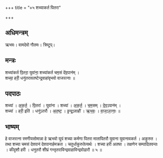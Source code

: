 +++
title = "०५ शच्याकर्त पितरा"

+++
## अधिमन्त्रम्
ऋभवः। वामदेवो गौतमः। त्रिष्टुप्।

## मन्त्रः
शच्या॑कर्त पि॒तरा॒ युवा॑ना॒ शच्या॑कर्त चम॒सं दे॑व॒पान॑म् ।  
शच्या॒ हरी॒ धनु॑तरावतष्टेन्द्र॒वाहा॑वृभवो वाजरत्नाः ॥

## पदपाठः
शच्या॑ । अ॒क॒र्त॒ । पि॒तरा॑ । युवा॑ना । शच्या॑ । अ॒क॒र्त॒ । च॒म॒सम् । दे॒व॒ऽपान॑म् ।  
शच्या॑ । हरी॒ इति॑ । धनु॑ऽतरौ । अ॒त॒ष्ट॒ । इ॒न्द्र॒ऽवाहौ॑ । ऋ॒भ॒वः॒ । वा॒ज॒ऽर॒त्नाः॒ ॥

## भाष्यम्
हे वाजरत्ना रमणीयसोमान्ना हे ऋभवो यूयं शच्या कर्मणा पितरा मातापितरौ युवाना युवानावकर्त । अकुरुत । तथा शच्या चमसं देवपानं देवपानार्हमक्रत । चतुर्धाकुरुतेत्यर्थः । शच्या हरी अतष्त । तक्षणेन सम्पादितवन्तः । कीदृशौ हरी । धनुतरौ शीघ्रं गन्तृतराविन्द्रवाहाविन्द्रवोढारौ ॥ ५ ॥